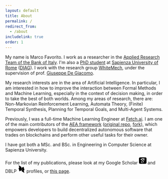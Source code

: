 ```yaml
---
layout: default 
title: About
permalink: /
redirect_from:
  - /about
includelink: true
order: 1
---
```


My name is Marco Favorito. 
I work as a researcher in the [Applied Research Team of the Bank of Italy](https://bankit.art/). 
I'm also a [PhD student](https://www.dis.uniroma1.it/en/users/marco%20favorito) 
at [Sapienza University of Rome](https://www.uniroma1.it/en/pagina-strutturale/home)
([DIAG](https://www.dis.uniroma1.it/en)).
I work with the research group [WhiteMech](https://whitemech.github.io/),
under the supervision of prof. [Giuseppe De Giacomo](https://www.diag.uniroma1.it/~degiacom/).

My research interests are in the area of Artificial Intelligence. 
In particular, I am interested in how to improve the interaction between
Formal Methods and Machine Learning, especially in the context of
decision making, in order to take the best of both worlds.
Among my areas of research, there are: Non-Markovian Reinforcement Learning,
Automata Theory, (Finite) Temporal Synthesis, Planning for Temporal Goals, 
and Multi-Agent Systems.

Previously, I was a full-time Machine Learning Engineer at [Fetch.ai](https://fetch.ai/).
I am one of the main contributors of the [AEA framework](https://valory-xyz.github.io/open-aea/)
([original repo](https://github.com/fetchai/agents-aea/), [fork](https://github.com/valory-xyz/open-aea)),
which empowers developers to build decentralized autonomous software
that trades on blockchains and perform other useful tasks for their owner.

I have got both a MSc. and BSc. in Engineering in Computer Science at Sapienza University.

For the list of my publications, please look at my Google Scholar <a href="https://scholar.google.it/citations?user=tJhhDGEAAAAJ"><img width="24" height="24" src="/assets/img/icons/scholar.svg"></a>
and DBLP <a href="https://dblp.uni-trier.de/pers/hd/f/Favorito:Marco"><img width="24" height="24" src="/assets/img/icons/dblp.png"></a> profiles, or [this page](./papers).
